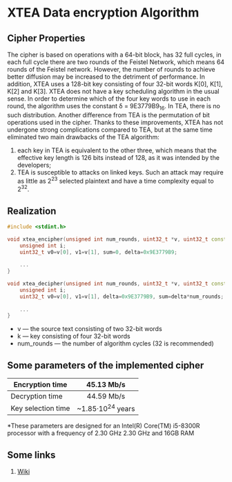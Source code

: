 # XTEA Data encryption Algorithm

## Cipher Properties
The cipher is based on operations with a 64-bit block, has 32 full cycles, in each full cycle there are two rounds of the Feistel Network, which means 64 rounds of the Feistel network. However, the number of rounds to achieve better diffusion may be increased to the detriment of performance. In addition, XTEA uses a 128-bit key consisting of four 32-bit words K[0], K[1], K[2] and K[3]. XTEA does not have a key scheduling algorithm in the usual sense. In order to determine which of the four key words to use in each round, the algorithm uses the constant δ = 9E3779B9<sub>16</sub>. In TEA, there is no such distribution. Another difference from TEA is the permutation of bit operations used in the cipher. Thanks to these improvements, XTEA has not undergone strong complications compared to TEA, but at the same time eliminated two main drawbacks of the TEA algorithm:

1. each key in TEA is equivalent to the other three, which means that the effective key length is 126 bits instead of 128, as it was intended by the developers;
2. TEA is susceptible to attacks on linked keys. Such an attack may require as little as 2<sup>23</sup> selected plaintext and have a time complexity equal to 2<sup>32</sup>.

## Realization

``` cpp
#include <stdint.h>

void xtea_encipher(unsigned int num_rounds, uint32_t *v, uint32_t const *k) {
    unsigned int i;
    uint32_t v0=v[0], v1=v[1], sum=0, delta=0x9E3779B9;
    
    ...
}

void xtea_decipher(unsigned int num_rounds, uint32_t *v, uint32_t const *k) {
    unsigned int i;
    uint32_t v0=v[0], v1=v[1], delta=0x9E3779B9, sum=delta*num_rounds;
    
    ...
}
```
* v — the source text consisting of two 32-bit words
* k — key consisting of four 32-bit words
* num_rounds — the number of algorithm cycles (32 is recommended)

## Some parameters of the implemented cipher

| Encryption time    	|          45.13 Mb/s          	|
|--------------------	|:----------------------------:	|
| Decryption time    	|          44.59 Mb/s          	|
| Key selection time 	| ~1.85·10<sup>24</sup> years  	|

*These parameters are designed for an Intel(R) Core(TM) i5-8300R processor with a frequency of 2.30 GHz 2.30 GHz and 16GB RAM

## Some links
1. [Wiki](https://ru.wikipedia.org/wiki/XTEA#:~:text=В%20криптографии%2C%20XTEA%20(eXtended%20TEA),к%20памяти%20и%20простоте%20реализации)
